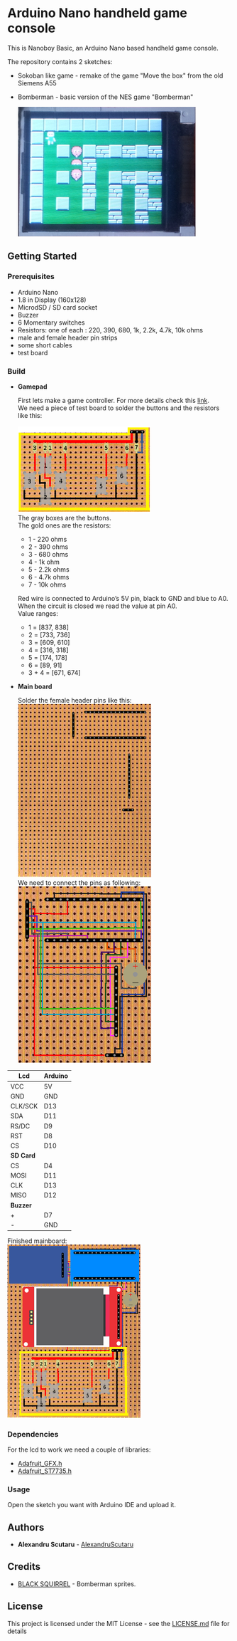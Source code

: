 # Arduino Nano handheld game console

This is Nanoboy Basic, an Arduino Nano based handheld game console.

The repository contains 2 sketches:

* Sokoban like game - remake of the game "Move the box" from the old Siemens A55
* Bomberman - basic version of the NES game "Bomberman"

    ![](Readme-res/bomberman.jpg)

## Getting Started

### Prerequisites

* Arduino Nano
* 1.8 in Display (160x128)
* MicrodSD / SD card socket
* Buzzer
* 6 Momentary switches
* Resistors: one of each : 220, 390, 680, 1k, 2.2k, 4.7k, 10k ohms
* male and female header pin strips
* some short cables
* test board

### Build

* **Gamepad**

    First lets make a game controller.
For more details check this [link](http://forum.arduino.cc/index.php?topic=8558.0).</br>
We need a piece of test board to solder the buttons and the resistors like this:</br></br>
![](Readme-res/buttons.png)</br>
The gray boxes are the buttons.</br>
The gold ones are the resistors:

  * 1 - 220 ohms
  * 2 - 390 ohms
  * 3 - 680 ohms
  * 4 - 1k ohm
  * 5 - 2.2k ohms
  * 6 - 4.7k ohms
  * 7 - 10k ohms

  Red wire is connected to Arduino’s 5V pin, black to GND and blue to A0.</br>
When the circuit is closed we read the value at pin A0.</br> Value ranges:

  * 1 = [837, 838]</br>
  * 2 = [733, 736]</br>
  * 3 = [609, 610]</br>
  * 4 = [316, 318]</br>
  * 5 = [174, 178]</br>
  * 6 = [89, 91]</br>
  * 3 + 4 = [671, 674]

* **Main board**

    Solder the female header pins like this:</br>
![](Readme-res/mainboard1.png)</br>
We need to connect the pins as following:</br>
![](Readme-res/mainboard2.png)

| **Lcd** | **Arduino** |
| --- | --- |
| VCC | 5V |
| GND | GND |
| CLK/SCK | D13 |
| SDA | D11 |
| RS/DC | D9 |
| RST | D8 |
| CS | D10 |
|**SD Card** ||
|CS | D4 |
|MOSI | D11 |
|CLK | D13 |
|MISO | D12 |
|**Buzzer** ||
|+ | D7 |
|- | GND|

Finished mainboard:</br>
![](Readme-res/mainboard3.png)

### Dependencies

For the lcd to work we need a couple of libraries:

* [Adafruit_GFX.h](https://github.com/adafruit/Adafruit-GFX-Library)
* [Adafruit_ST7735.h](https://github.com/adafruit/Adafruit-ST7735-Library)

### Usage

Open the sketch you want with Arduino IDE and upload it.

## Authors

* **Alexandru Scutaru** -  [AlexandruScutaru](https://github.com/AlexandruScutaru)

## Credits

* [BLACK SQUIRREL](https://www.spriters-resource.com/nes/bomberman/sheet/7884/) - Bomberman sprites.

## License

This project is licensed under the MIT License - see the [LICENSE.md](LICENSE.md) file for details

